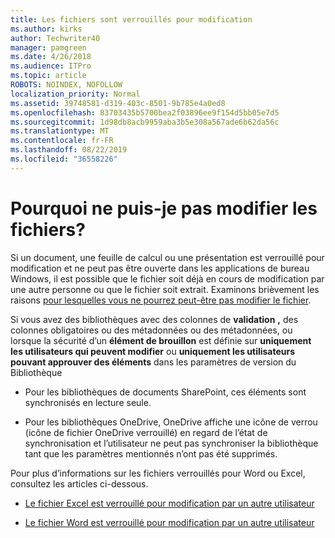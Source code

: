 ```yaml
---
title: Les fichiers sont verrouillés pour modification
ms.author: kirks
author: Techwriter40
manager: pamgreen
ms.date: 4/26/2018
ms.audience: ITPro
ms.topic: article
ROBOTS: NOINDEX, NOFOLLOW
localization_priority: Normal
ms.assetid: 39748581-d319-403c-8501-9b785e4a0ed8
ms.openlocfilehash: 83703435b5700bea2f03896ee9f154d5bb05e7d5
ms.sourcegitcommit: 1d98db8acb9959aba3b5e308a567ade6b62da56c
ms.translationtype: MT
ms.contentlocale: fr-FR
ms.lasthandoff: 08/22/2019
ms.locfileid: "36558226"
---
```

# <a name="why-cant-i-edit-files"></a>Pourquoi ne puis-je pas modifier les fichiers?

Si un document, une feuille de calcul ou une présentation est verrouillé pour modification et ne peut pas être ouverte dans les applications de bureau Windows, il est possible que le fichier soit déjà en cours de modification par une autre personne ou que le fichier soit extrait. Examinons brièvement les raisons [pour lesquelles vous ne pourrez peut-être pas modifier le fichier](https://support.office.com/article/why-can-t-i-edit-this-file-97315f48-aa5e-49d3-a4ae-a14b73daf87b).

Si vous avez des bibliothèques avec des colonnes de **validation** **,** des colonnes obligatoires ou des métadonnées ou des métadonnées, ou lorsque la sécurité d’un **élément de brouillon** est définie sur **uniquement les utilisateurs qui peuvent modifier** ou **uniquement les utilisateurs pouvant approuver des éléments** dans les paramètres de version du Bibliothèque

- Pour les bibliothèques de documents SharePoint, ces éléments sont synchronisés en lecture seule.

- Pour les bibliothèques OneDrive, OneDrive affiche une icône de verrou (icône de fichier OneDrive verrouillé) en regard de l’état de synchronisation et l’utilisateur ne peut pas synchroniser la bibliothèque tant que les paramètres mentionnés n’ont pas été supprimés. 

Pour plus d’informations sur les fichiers verrouillés pour Word ou Excel, consultez les articles ci-dessous.

- [Le fichier Excel est verrouillé pour modification par un autre utilisateur](https://support.office.com/article/Excel-file-is-locked-for-editing-by-another-user-6fa93887-2c2c-45f0-abcc-31b04aed68b3)

- [Le fichier Word est verrouillé pour modification par un autre utilisateur](https://support.microsoft.com/help/313472/the-document-is-locked-for-editing-by-another-user-error-message-when)

